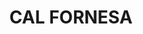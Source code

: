 ---
layout: test
title:  "CAL FORNESA"
coordinates:
  - group1:
    - [1.462421112712837, 42.35846203328358]
    - [1.46242152489764, 42.358525875827006]
    - [1.462592294812711, 42.358524619789435]
    - [1.462591806660019, 42.358544640541119]
    - [1.462649772884896, 42.358543749017969]
    - [1.462648186810434, 42.358343454755861]
    - [1.462490233245258, 42.358315154758401]
    - [1.46248099716912, 42.358313257626804]
    - [1.462476185370347, 42.358326023075698]
    - [1.462487773432364, 42.358329516387023]
    - [1.462492081792641, 42.358337397337593]
    - [1.46249825857752, 42.358343634406893]
    - [1.462502068122695, 42.358348900945401]
    - [1.46250570656188, 42.358355416894995]
    - [1.462508350662454, 42.358362336743269]
    - [1.462511028570762, 42.358373638016616]
    - [1.462510705662793, 42.358386880909528]
    - [1.462508153564797, 42.358399259432495]
    - [1.462502034999574, 42.358414667230825]
    - [1.462494028356629, 42.358424834262266]
    - [1.462483375096066, 42.358434913640224]
    - [1.462484562387134, 42.358443900126069]
    - [1.462464853555144, 42.358444678863023]
    - [1.462462478387619, 42.35846133642076]
    - [1.462421112712837, 42.35846203328358]
---